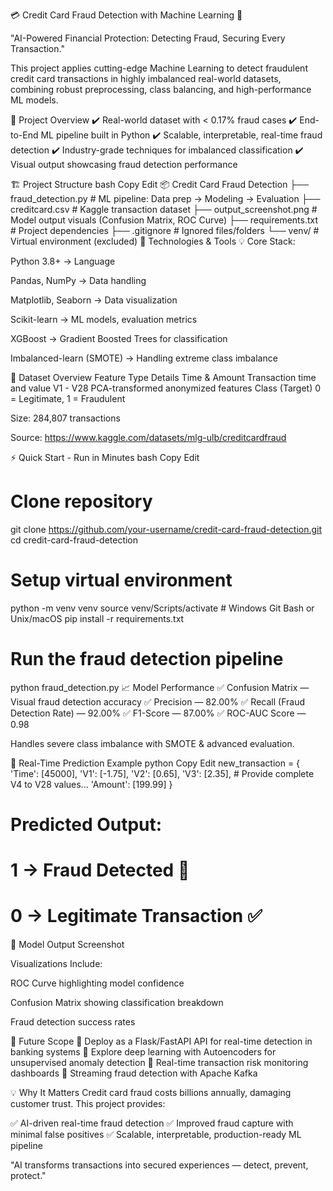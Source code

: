 💳 Credit Card Fraud Detection with Machine Learning 🚀




"AI-Powered Financial Protection: Detecting Fraud, Securing Every Transaction."

This project applies cutting-edge Machine Learning to detect fraudulent credit card transactions in highly imbalanced real-world datasets, combining robust preprocessing, class balancing, and high-performance ML models.

🎯 Project Overview
✔️ Real-world dataset with < 0.17% fraud cases
✔️ End-to-End ML pipeline built in Python
✔️ Scalable, interpretable, real-time fraud detection
✔️ Industry-grade techniques for imbalanced classification
✔️ Visual output showcasing fraud detection performance

🏗️ Project Structure
bash
Copy
Edit
📦 Credit Card Fraud Detection
├── fraud_detection.py        # ML pipeline: Data prep → Modeling → Evaluation
├── creditcard.csv            # Kaggle transaction dataset
├── output_screenshot.png     # Model output visuals (Confusion Matrix, ROC Curve)
├── requirements.txt          # Project dependencies
├── .gitignore                # Ignored files/folders
└── venv/                     # Virtual environment (excluded)
🔬 Technologies & Tools
💡 Core Stack:

Python 3.8+ → Language

Pandas, NumPy → Data handling

Matplotlib, Seaborn → Data visualization

Scikit-learn → ML models, evaluation metrics

XGBoost → Gradient Boosted Trees for classification

Imbalanced-learn (SMOTE) → Handling extreme class imbalance

📂 Dataset Overview
Feature Type	Details
Time & Amount	Transaction time and value
V1 - V28	PCA-transformed anonymized features
Class (Target)	0 = Legitimate, 1 = Fraudulent

Size: 284,807 transactions

Source: https://www.kaggle.com/datasets/mlg-ulb/creditcardfraud

⚡ Quick Start - Run in Minutes
bash
Copy
Edit
# Clone repository
git clone https://github.com/your-username/credit-card-fraud-detection.git
cd credit-card-fraud-detection

# Setup virtual environment
python -m venv venv
source venv/Scripts/activate  # Windows Git Bash or Unix/macOS
pip install -r requirements.txt

# Run the fraud detection pipeline
python fraud_detection.py
📈 Model Performance
✅ Confusion Matrix — Visual fraud detection accuracy
✅ Precision — 82.00%
✅ Recall (Fraud Detection Rate) — 92.00%
✅ F1-Score — 87.00%
✅ ROC-AUC Score — 0.98

Handles severe class imbalance with SMOTE & advanced evaluation.

🚨 Real-Time Prediction Example
python
Copy
Edit
new_transaction = {
    'Time': [45000],
    'V1': [-1.75],
    'V2': [0.65],
    'V3': [2.35],
    # Provide complete V4 to V28 values...
    'Amount': [199.99]
}

# Predicted Output:
# 1 → Fraud Detected 🚩  
# 0 → Legitimate Transaction ✅
📸 Model Output Screenshot

Visualizations Include:

ROC Curve highlighting model confidence

Confusion Matrix showing classification breakdown

Fraud detection success rates

🔭 Future Scope
🚀 Deploy as a Flask/FastAPI API for real-time detection in banking systems
🚀 Explore deep learning with Autoencoders for unsupervised anomaly detection
🚀 Real-time transaction risk monitoring dashboards
🚀 Streaming fraud detection with Apache Kafka

💡 Why It Matters
Credit card fraud costs billions annually, damaging customer trust. This project provides:

✅ AI-driven real-time fraud detection
✅ Improved fraud capture with minimal false positives
✅ Scalable, interpretable, production-ready ML pipeline

"AI transforms transactions into secured experiences — detect, prevent, protect."

